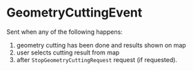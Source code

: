 # GeometryCuttingEvent

Sent when any of the following happens:
1. geometry cutting has been done and results shown on map
2. user selects cutting result from map
2. after `StopGeometryCuttingRequest` request (if requested).
